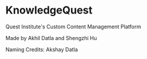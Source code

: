 # KnowledgeQuest

Quest Institute's Custom Content Management Platform

Made by Akhil Datla and Shengzhi Hu

Naming Credits: Akshay Datla
